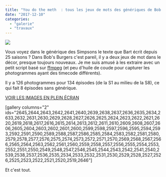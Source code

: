 ```yaml
---
title: "You do the meth  : tous les jeux de mots des génériques de Bob's Burgers"
date: "2017-12-10"
categories:
  - "galerie"
  - "travaux"
---
```


![](/blog/assets/images/Bobs-Burgers-S07E17-Zero-Larp-Thirty.-1024x581.png)

Vous voyez dans le générique des Simpsons le texte que Bart écrit depuis 25 saisons ? Dans Bob's Burgers c'est pareil, il y a deux jeux de mot dans le décor, presque toujours nouveaux. Je me suis amusé à les extraire avec un petit script basé sur [ffmpeg](http://ffmpeg.org/) (et peu d'huile de coude pour capturer les photogrammes ayant des timecode différents).

Il y a 126 photogrammes pour 134 épisodes (de la S1 au milieu de la S8), ce qui fait 8 épisodes sans générique.

[VOIR LES IMAGES EN PLEIN ÉCRAN](http://toutcequibouge.net/?p=2496&preview=true#jp-carousel-2526)

\[gallery columns="2" ids="2645,2644,2643,2642,2641,2640,2639,2638,2637,2636,2635,2634,2633,2632,2631,2630,2629,2628,2627,2626,2625,2624,2623,2622,2621,2620,2619,2618,2617,2616,2615,2614,2613,2612,2611,2610,2609,2608,2607,2606,2605,2604,2603,2602,2601,2600,2599,2598,2597,2596,2595,2594,2593,2592,2591,2590,2589,2588,2587,2586,2585,2584,2583,2582,2581,2580,2579,2578,2577,2576,2575,2574,2573,2572,2571,2570,2569,2568,2567,2566,2565,2564,2563,2562,2561,2560,2559,2558,2557,2556,2555,2554,2553,2552,2551,2550,2549,2548,2547,2546,2545,2544,2543,2542,2541,2540,2539,2538,2537,2536,2535,2534,2533,2532,2531,2530,2529,2528,2527,2526,2525,2523,2522,2521,2520,2519,2646"\]

Et c'est tout.
